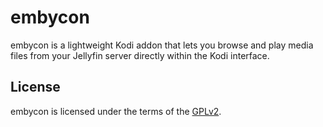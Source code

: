 # embycon

embycon is a lightweight Kodi addon that lets you browse and play media files from your Jellyfin server directly within the Kodi interface.

## License

embycon is licensed under the terms of the [GPLv2](LICENSE.txt).
